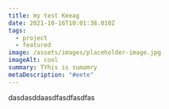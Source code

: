 ```yaml
---
title: my test Keeag
date: 2021-10-16T10:01:38.010Z
tags:
  - project
  - featured
image: /assets/images/placeholder-image.jpg
imageAlt: cool
summary: TYhis is sumamry
metaDescription: "#eete"
---
```

dasdasddaasdfasdfasdfas